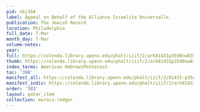 ```yaml
---
pid: obj384
label: Appeal on Behalf of the Alliance Israelite Universalle.
publication: The Jewish Record
location: Philadelphia
full_date: 7-Mar
month_day: 7-Mar
volume-notes:
year:
full: https://colenda.library.upenn.edu/phalt/iiif/2/ark81431p35d8nw83%2FSHA256E-s7191892--34214d24ef7c4348c933a3aade208e3272a0f7be00493ac1a87b512fd85122eb.jpeg/full/3500,/0/default.jpg
thumb: https://colenda.library.upenn.edu/phalt/iiif/2/ark81431p35d8nw83%2FSHA256E-s7191892--34214d24ef7c4348c933a3aade208e3272a0f7be00493ac1a87b512fd85122eb.jpeg/full/!200,200/0/default.jpg
index_terms: American Hebrew|Pentecost
toc: '398'
manifest_all: https://colenda.library.upenn.edu/phalt/iiif/2/81431-p35d8nw83/manifest
manifest_indiv: https://colenda.library.upenn.edu/phalt/iiif/2/ark81431p35d8nw83%2FSHA256E-s7191892--34214d24ef7c4348c933a3aade208e3272a0f7be00493ac1a87b512fd85122eb.jpeg
order: '383'
layout: qatar_item
collection: morais-ledger
---
```

